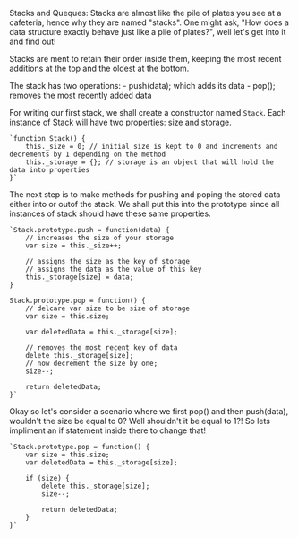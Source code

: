 Stacks and Queques: 
Stacks are almost like the pile of plates you see at a cafeteria, hence why they are named "stacks".
One might ask, "How does a data structure exactly behave just like a pile of plates?", well let's get into 
it and find out!

Stacks are ment to retain their order inside them, keeping the most recent additions at the top and the 
oldest at the bottom. 

The stack has two operations: 
	- push(data); which adds its data
	- pop(); removes the most recently added data 

For writing our first stack, we shall create a constructor named `Stack`. Each instance of Stack will have two 
properties: size and storage. 

	`function Stack() {
		this._size = 0; // initial size is kept to 0 and increments and decrements by 1 depending on the method
		this._storage = {}; // storage is an object that will hold the data into properties 
	}`

The next step is to make methods for pushing and poping the stored data either into or outof the stack. We shall put
this into the prototype since all instances of stack should have these same properties. 

	`Stack.prototype.push = function(data) {
		// increases the size of your storage
		var size = this._size++;

		// assigns the size as the key of storage
		// assigns the data as the value of this key
		this._storage[size] = data; 
	}

	Stack.prototype.pop = function() {
		// delcare var size to be size of storage
		var size = this.size;

		var deletedData = this._storage[size];

		// removes the most recent key of data
        delete this._storage[size];
        // now decrement the size by one;
        size--;

        return deletedData;
	}`

Okay so let's consider a scenario where we first pop() and then push(data), wouldn't the size be equal to 0? Well shouldn't 
it be equal to 1?!
So lets impliment an if statement inside there to change that!
	
	`Stack.prototype.pop = function() {
		var size = this.size;
		var deletedData = this._storage[size];

        if (size) {
        	delete this._storage[size];
        	size--;
        	
        	return deletedData;
        }
	}`


